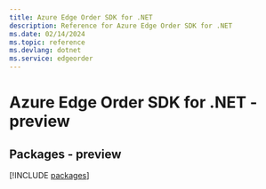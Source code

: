 ```yaml
---
title: Azure Edge Order SDK for .NET
description: Reference for Azure Edge Order SDK for .NET
ms.date: 02/14/2024
ms.topic: reference
ms.devlang: dotnet
ms.service: edgeorder
---
```

# Azure Edge Order SDK for .NET - preview
## Packages - preview
[!INCLUDE [packages](edge-order-index.md)]